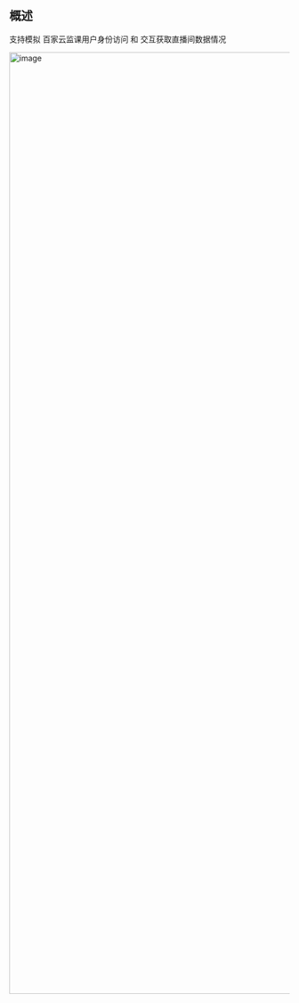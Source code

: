 ## 概述

支持模拟 百家云监课用户身份访问 和 交互获取直播间数据情况


<img width="1693" alt="image" src="https://user-images.githubusercontent.com/29169847/171381643-af8e3b66-574b-4450-a60b-0e774a8d7344.png">
